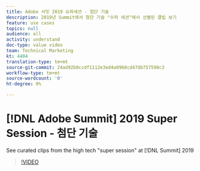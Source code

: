 ```yaml
---
title: Adobe 서밋 2019 슈퍼세션 - 첨단 기술
description: 2019년 Summit에서 첨단 기술 "수퍼 세션"에서 선별된 클립 보기
feature: use cases
topics: null
audience: all
activity: understand
doc-type: value video
team: Technical Marketing
kt: 4404
translation-type: tm+mt
source-git-commit: 24ad92b0ccdf1112e3ed4a0968cd47db757598c3
workflow-type: tm+mt
source-wordcount: '0'
ht-degree: 0%

---
```



# [!DNL Adobe Summit] 2019 Super Session - 첨단 기술

See curated clips from the high tech &quot;super session&quot; at [!DNL Summit] 2019

>[!VIDEO](https://video.tv.adobe.com/v/30548/?quality=12)
